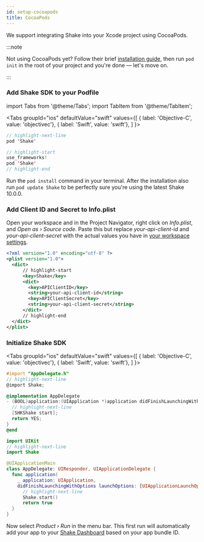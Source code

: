 ```yaml
---
id: setup-cocoapods
title: CocoaPods
---
```

We support integrating Shake into your Xcode project using CocoaPods.

:::note

Not using CocoaPods yet? Follow their brief [installation guide](https://guides.cocoapods.org/using/getting-started.html#installation),
then run `pod init` in the root of your project and you're done — let's move on.

:::

### Add Shake SDK to your Podfile

import Tabs from '@theme/Tabs';
import TabItem from '@theme/TabItem';

<Tabs
  groupId="ios"
  defaultValue="swift"
  values={[
    { label: 'Objective-C', value: 'objectivec'},
    { label: 'Swift', value: 'swift'},
  ]
}>

<TabItem value="objectivec">

```objectivec title="Podfile"
// highlight-next-line
pod 'Shake'
```

</TabItem>

<TabItem value="swift">

```swift title="Podfile"
// highlight-start
use_frameworks!
pod 'Shake'
// highlight-end
```

</TabItem>
</Tabs>

Run the `pod install` command in your terminal.
After the installation also run `pod update Shake` to be perfectly sure you're using the latest Shake 10.0.0.

### Add Client ID and Secret to Info.plist
Open your workspace and in the Project Navigator, right click on *Info.plist*, and *Open as › Source code*.
Paste this but replace *your-api-client-id* and *your-api-client-secret*
with the actual values you have in [your workspace settings](https://app.shakebugs.com/settings/workspace#general).

```xml title="Info.plist"
<?xml version="1.0" encoding="utf-8" ?>
<plist version="1.0">
  <dict>
      // highlight-start
      <key>Shake</key>
      <dict>
        <key>APIClientID</key>
        <string>your-api-client-id</string>
        <key>APIClientSecret</key>
        <string>your-api-client-secret</string>
      </dict>
      // highlight-end
  </dict>
</plist>
```

### Initialize Shake SDK
<Tabs
  groupId="ios"
  defaultValue="swift"
  values={[
    { label: 'Objective-C', value: 'objectivec'},
    { label: 'Swift', value: 'swift'},
  ]
}>

<TabItem value="objectivec">

```objectivec title="AppDelegate.m"
#import "AppDelegate.h"
// highlight-next-line
@import Shake;

@implementation AppDelegate
- (BOOL)application:(UIApplication *)application didFinishLaunchingWithOptions:(NSDictionary *)launchOptions {
  // highlight-next-line
  [SHKShake start];
  return YES;
}
@end
```

</TabItem>

<TabItem value="swift">

```swift title="AppDelegate.swift"
import UIKit
// highlight-next-line
import Shake

@UIApplicationMain
class AppDelegate: UIResponder, UIApplicationDelegate {
  func application(
    _ application: UIApplication,
    didFinishLaunchingWithOptions launchOptions: [UIApplicationLaunchOptionsKey: Any]?) -> Bool {
      // highlight-next-line
      Shake.start()
      return true
  }
}
```

</TabItem>
</Tabs>

Now select *Product › Run* in the menu bar. This first run will automatically
add your app to your [Shake Dashboard](https://app.shakebugs.com/) based on your app bundle ID.
